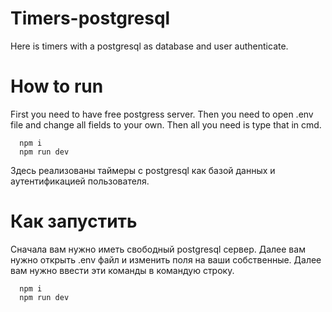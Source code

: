 # Timers-postgresql

  Here is timers with a postgresql as database and user authenticate.
# How to run
  First you need to have free postgress server. Then you need to open .env file and change all fields to your own.
  Then all you need is type that in cmd.
  ```
    npm i
    npm run dev
```
  Здесь реализованы таймеры с postgresql как базой данных и аутентификацией пользователя.
  
# Как запустить
  Сначала вам нужно иметь свободный postgresql сервер. Далее вам нужно открыть .env файл и изменить поля на ваши собственные.
  Далее вам нужно ввести эти команды в командую строку.
  ```
    npm i
    npm run dev
```
